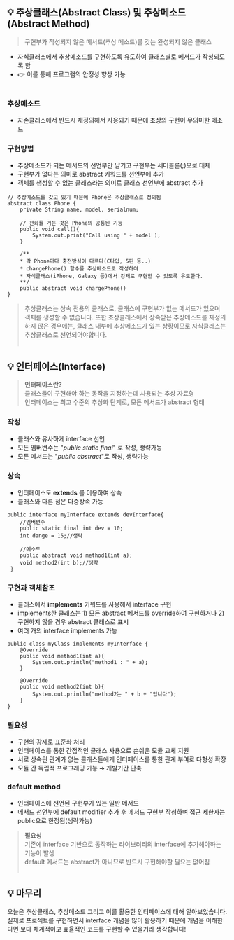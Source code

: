 ## 💡 추상클래스(Abstract Class) 및 추상메소드(Abstract Method)

> 구현부가 작성되지 않은 메서드(추상 메소드)를 갖는 완성되지 않은 클래스
- 자식클래스에서 추상메소드를 구현하도록 유도하여 클래스별로 메서드가 작성되도록 함
- 👉 이를 통해 프로그램의 안정성 향상 가능</br></br>


### 추상메소드
 - 자손클래스에서 반드시 재정의해서 사용되기 때문에 조상의 구현이 무의미한 메소드


### 구현방법
-   추상메소드가 되는 메서드의 선언부만 남기고 구현부는 세미콜론(;)으로 대체
-   구현부가 없다는 의미로 abstract 키워드를 선언부에 추가
-   객체를 생성할 수 없는 클래스라는 의미로 클래스 선언부에 abstract 추가

```
// 추상메소드를 갖고 있기 때문에 Phone은 추상클래스로 정의됨
abstract class Phone {
	private String name, model, serialnum;
    
    // 전화를 거는 것은 Phone의 공통된 기능
    public void call(){
    	System.out.print("Call using " + model ); 
    }
    
    /**
    * 각 Phone마다 충전방식이 다르다(C타입, 5핀 등..)
    * chargePhone() 함수를 추상메소드로 작성하여 
    * 자식클래스(iPhone, Galaxy 등)에서 강제로 구현할 수 있도록 유도한다.
    **/
    public abstract void chargePhone()
}
```

>추상클래스는 상속 전용의 클래스로, 클래스에 구현부가 없는 메서드가 있으며 객체를 생성할 수 없습니다. 
>또한 조상클래스에서 상속받은 추상메소드를 재정의하지 않은 경우에는, 
>클래스 내부에 추상메소드가 있는 상황이므로 자식클래스는 추상클래스로 선언되어야합니다.
</br></br>

## 💡  인터페이스(Interface)
> **인터페이스란?**  
> 클래스들이 구현해야 하는 동작을 지정하는데 사용되는 추상 자료형  
> 인터페이스는 최고 수준의 추상화 단계로, 모든 메서드가 abstract 형태

### 작성
-   클래스와 유사하게 interface 선언
-   모든 멤버변수는  "_public static final_" 로 작성, 생략가능
-   모든 메서드는 "_public abstract_"로 작성, 생략가능

### 상속
-   인터페이스도 **extends** 를 이용하여 상속
-   클래스와 다른 점은 다중상속 가능

```
public interface myInterface extends devInterface{
    //멤버변수
    public static final int dev = 10;   
    int dange = 15;//생략
    
    //메소드
    public abstract void method1(int a);
    void method2(int b);//생략
 }
```

### 구현과 객체참조
-   클래스에서 **implements** 키워드를 사용해서 interface 구현
-   implements한 클래스는 1) 모든 abstract 메서드를 override하여 구현하거나 2) 구현하지 않을 경우 abstract 클래스로 표시
-   여러 개의 interface implements 가능

```
public class myClass implements myInterface {
    @Override
    public void method1(int a){
        System.out.println("method1 : " + a);
    }
    
    @Override
    public void method2(int b){
        System.out.println("method2는 " + b + "입니다");
    }
}
```

### 필요성
-   구현의 강제로 표준화 처리
-   인터페이스를 통한 간접적인 클래스 사용으로 손쉬운 모듈 교체 지원
-   서로 상속읜 관계가 없는 클래스들에게 인터페이스를 통한 관계 부여로 다형성 확장
-    모듈 간 독립적 프로그래밍 가능 ➔ 개발기간 단축

### default method
-   인터페이스에 선언된 구현부가 있는 일반 메서드
-   메서드 선언부에 default modifier 추가 후 메서드 구현부 작성하며 접근 제한자는 public으로 한정됨(생략가능)

> **필요성**   
> 기존에 interface 기반으로 동작하는 라이브러리의 interface에 추가해야하는 기능이 발생  
> default 메서드는 abstract가 아니므로 반드시 구현해야할 필요는 없어짐
</br></br>

## 💡 마무리
오늘은 추상클래스, 추상메소드 그리고 이를 활용한 인터페이스에 대해 알아보았습니다.
실제로 프로젝트를 구현하면서 interface 개념을 많이 활용하기 때문에 개념을 이해한다면 보다 체계적이고 효율적인 코드를 구현할 수 있을거라 생각합니다!
